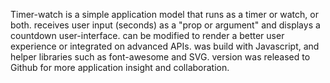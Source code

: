 Timer-watch 
is a simple application model that runs as a timer or watch, or both.
receives user input (seconds) as a "prop or argument" and displays a countdown user-interface.
can be modified to render a better user experience or integrated on advanced APIs.
was build with Javascript, and helper libraries such as font-awesome and SVG.
version was released to Github for more application insight and collaboration.
